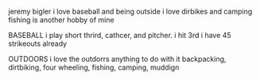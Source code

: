 jeremy bigler
i love baseball and being outside
i love dirbikes and camping 
fishing is another hobby of mine

BASEBALL 
i play short thrird, cathcer, and pitcher. 
i hit 3rd
i have 45 strikeouts already 

OUTDOORS 
i love the outdorrs anything to do with it 
backpacking, dirtbiking, four wheeling, fishing, camping, muddign 
